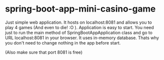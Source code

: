 # spring-boot-app-mini-casino-game
Just simple web application. It hosts on localhost:8081 and allows you to play 4 games (And even to die! :O ).
Application is easy to start. You need just to run the main method of SpringBootAppApplication class and go to URL localhost:8081 in your browser.
It uses in-memory database. Thats why you don't need to change nothing in the app before start.

(Also make sure that port 8081 is free)

